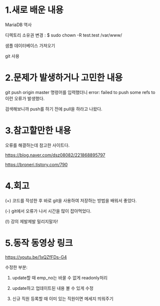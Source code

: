 # 1.새로 배운 내용
MariaDB 역사

디렉토리 소유권 변경 : $ sudo chown -R test.test /var/www/

샘플 데이터베이스 가져오기

git 사용

# 2.문제가 발생하거나 고민한 내용
git push origin master 명령어를 입력했더니 error: failed to push some refs to 이런 오류가 발생했다. 

검색해보니까 push를 하기 전에 pull을 하라고 나왔다.

# 3.참고할만한 내용
오류를 해결하는데 참고한 사이트다.

https://blog.naver.com/dsz08082/221868895797

https://broneri.tistory.com/790

# 4.회고
(+) 코드를 작성한 후 바로 git을 사용하여 저장하는 방법을 배워서 좋았다.

(-) git에서 오류가 나서 시간을 많이 잡아먹었다.

(!) 강의 제발제발 밀리지말자!

# 5.동작 동영상 링크
https://youtu.be/1xQZfFDs-G4

수정한 부분:

1. update할 때 emp_no는 바꿀 수 없게 readonly처리

2. update하고 업데이트된 내용 볼 수 있게 수정

3. 신규 직원 등록할 때 이미 있는 직원이면 메세지 띄워주기
